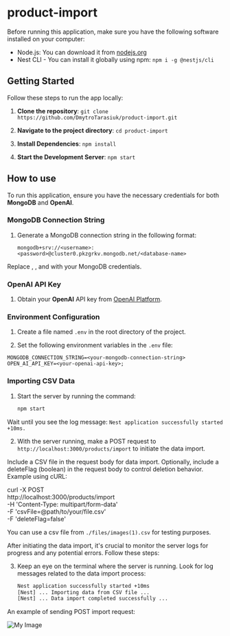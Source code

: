 # product-import

Before running this application, make sure you have the following software installed on your computer:

- Node.js: You can download it from [nodejs.org](https://nodejs.org/)
- Nest CLI - You can install it globally using npm: `npm i -g @nestjs/cli`

## Getting Started

Follow these steps to run the app locally:

1. **Clone the repository**:
`git clone https://github.com/DmytroTarasiuk/product-import.git`

2. **Navigate to the project directory**:
`cd product-import`

3. **Install Dependencies**:
`npm install`

4. **Start the Development Server**:
`npm start`

## How to use

To run this application, ensure you have the necessary credentials for both **MongoDB** and **OpenAI**.

### MongoDB Connection String

1. Generate a MongoDB connection string in the following format:

   ```plaintext
   mongodb+srv://<username>:<password>@cluster0.pkzgrkv.mongodb.net/<database-name>

Replace <username>, <password>, and <database-name> with your MongoDB credentials.

### OpenAI API Key

1. Obtain your **OpenAI** API key from [OpenAI Platform](https://platform.openai.com/api-keys).

### Environment Configuration

1. Create a file named `.env` in the root directory of the project.

2. Set the following environment variables in the `.env` file:

```env
MONGODB_CONNECTION_STRING=<your-mongodb-connection-string>
OPEN_AI_API_KEY=<your-openai-api-key>;
```

### Importing CSV Data

1. Start the server by running the command:

   ```bash
   npm start

Wait until you see the log message: `Nest application successfully started +10ms.`

2. With the server running, make a POST request to `http://localhost:3000/products/import` to initiate the data import.

Include a CSV file in the request body for data import.
Optionally, include a deleteFlag (boolean) in the request body to control deletion behavior.
Example using cURL:

curl -X POST \
  http://localhost:3000/products/import \
  -H 'Content-Type: multipart/form-data' \
  -F 'csvFile=@path/to/your/file.csv' \
  -F 'deleteFlag=false'

You can use a csv file from `./files/images(1).csv` for testing purposes.

After initiating the data import, it's crucial to monitor the server logs for progress and any potential errors. Follow these steps:

3. Keep an eye on the terminal where the server is running. Look for log messages related to the data import process:

   ```bash
   Nest application successfully started +10ms
   [Nest] ... Importing data from CSV file ...
   [Nest] ... Data import completed successfully ...

An example of sending POST import request:

![My Image](files/request.png)

